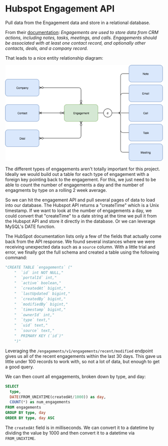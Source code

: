 # Hubspot Engagement API

Pull data from the Engagement data and store in a relational database.

From their [documentation](https://developers.hubspot.com/docs/methods/engagements/engagements-overview):
_Engagements are used to store data from CRM actions, including notes, tasks, meetings, and calls. Engagements should be associated with at least one contact record, and optionally other contacts, deals, and a company record._

That leads to a nice entity relationship diagram:

![Entity Relationship Diagram](https://github.com/thef1rstpancake/hubspot/blob/master/misc/ERD.png)

The different types of engagements aren't totally important for this project.  Ideally we would build out a table for each type of engagement with a foreign key pointing back to the engagement.  For this, we just need to be able to count the number of engagements a day and the number of engagments by type on a rolling 2 week average.

So we can hit the engagement API and pull several pages of data to load into our database.  The Hubspot API returns a "createTime" which is a Unix timestamp.  If we want to look at the number of engagements a day, we could convert that "createTime" to a date string at the time we pull it from the Hubspot API and store it directly in the database.  Or we can leverage MySQL's DATE function.

The HubSpot documentation lists only a few of the fields that actually come back from the API response.  We found several instances where we were receiving unexpected data such as a `source` column.  With a little trial and error, we finally got the full schema and created a table using the following command:

```python
"CREATE TABLE `engagements` ("
    "  `id` int NOT NULL,"
    "  `portalId` int,"
    "  `active` boolean,"
    "  `createdAt` bigint,"
    "  `lastUpdated` bigint,"
    "  `createdBy` bigint,"
    "  `modifiedBy` bigint,"
    "  `timestamp` bigint,"
    "  `ownerId` int,"
    "  `type` text,"
    "  `uid` text,"
    "  `source` text,"
    "  PRIMARY KEY (`id`)"
    ")"
```

Leveraging the `/engagements/v1/engagements/recent/modified` endpoint gives us all of the recent engagements within the last 30 days.  This gave us little under 100 records to work with, so not a lot of data, but enough to get a good query.

We can then count all engagements, broken down by type, and day:

```sql
SELECT 
  type, 
  DATE(FROM_UNIXTIME(createdAt/1000)) as day, 
  COUNT(*) as num_engagements 
FROM engagements 
GROUP BY type, day
ORDER BY type, day ASC
```

The `createdAt` field is in milliseconds.  We can convert it to a datetime by dividing the value by 1000 and then convert it to a datetime via `FROM_UNIXTIME`.  

